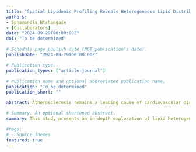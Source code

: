 ```yaml
---
title: "Spatial Lipidomic Profiling Reveals Heterogeneous Lipid Distribution Patterns in Atherosclerotic Plaques: Insights into Disease Progression and Therapeutic Targeting"
authors:
- Sphamandla Ntshangase
- [Collaborators]
date: "2024-09-29T00:00:00Z"
doi: "To be determined"

# Schedule page publish date (NOT publication's date).
publishDate: "2024-09-29T00:00:00Z"

# Publication type.
publication_types: ["article-journal"]

# Publication name and optional abbreviated publication name.
publication: "To be determined"
publication_short: ""

abstract: Atherosclerosis remains a leading cause of cardiovascular diseases, driven by lipid accumulation and inflammation within arterial walls. To better understand the spatial organization of lipids in diseased arteries, we applied matrix-assisted laser desorption ionization mass spectrometry imaging (MALDI-MSI) to profile the lipid distribution within carotid plaques. This study aimed to delineate specific lipid species and their localization in regions of interest (ROIs) within the plaque, including lipid cores and fibrous caps. Results revealed distinct lipid signatures corresponding to various stages of atherosclerosis, with certain ceramides and cholesterol esters more prevalent in highly inflamed areas. The spatial lipidomic insights could provide valuable information for targeted therapeutic strategies aimed at modulating lipid metabolism in advanced atherosclerosis.

# Summary. An optional shortened abstract.
summary: This study presents an in-depth exploration of lipid heterogeneity within carotid plaques using MALDI-MSI, providing crucial insights into disease progression and potential therapeutic avenues.

#tags:
# - Source Themes
featured: true
---
```

